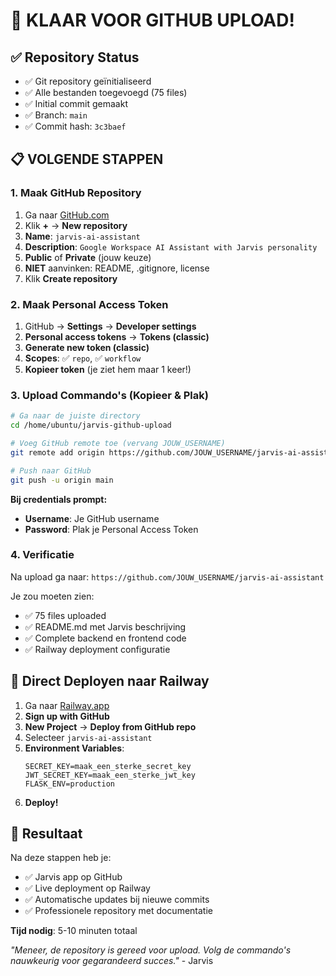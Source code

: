 # 🚀 KLAAR VOOR GITHUB UPLOAD!

## ✅ Repository Status
- ✅ Git repository geïnitialiseerd
- ✅ Alle bestanden toegevoegd (75 files)
- ✅ Initial commit gemaakt
- ✅ Branch: `main`
- ✅ Commit hash: `3c3baef`

## 📋 VOLGENDE STAPPEN

### 1. Maak GitHub Repository
1. Ga naar [GitHub.com](https://github.com)
2. Klik **+** → **New repository**
3. **Name**: `jarvis-ai-assistant`
4. **Description**: `Google Workspace AI Assistant with Jarvis personality`
5. **Public** of **Private** (jouw keuze)
6. **NIET** aanvinken: README, .gitignore, license
7. Klik **Create repository**

### 2. Maak Personal Access Token
1. GitHub → **Settings** → **Developer settings**
2. **Personal access tokens** → **Tokens (classic)**
3. **Generate new token (classic)**
4. **Scopes**: ✅ `repo`, ✅ `workflow`
5. **Kopieer token** (je ziet hem maar 1 keer!)

### 3. Upload Commando's (Kopieer & Plak)

```bash
# Ga naar de juiste directory
cd /home/ubuntu/jarvis-github-upload

# Voeg GitHub remote toe (vervang JOUW_USERNAME)
git remote add origin https://github.com/JOUW_USERNAME/jarvis-ai-assistant.git

# Push naar GitHub
git push -u origin main
```

**Bij credentials prompt:**
- **Username**: Je GitHub username
- **Password**: Plak je Personal Access Token

### 4. Verificatie
Na upload ga naar: `https://github.com/JOUW_USERNAME/jarvis-ai-assistant`

Je zou moeten zien:
- ✅ 75 files uploaded
- ✅ README.md met Jarvis beschrijving
- ✅ Complete backend en frontend code
- ✅ Railway deployment configuratie

## 🚂 Direct Deployen naar Railway

1. Ga naar [Railway.app](https://railway.app)
2. **Sign up with GitHub**
3. **New Project** → **Deploy from GitHub repo**
4. Selecteer `jarvis-ai-assistant`
5. **Environment Variables**:
   ```
   SECRET_KEY=maak_een_sterke_secret_key
   JWT_SECRET_KEY=maak_een_sterke_jwt_key
   FLASK_ENV=production
   ```
6. **Deploy!**

## 🎉 Resultaat

Na deze stappen heb je:
- ✅ Jarvis app op GitHub
- ✅ Live deployment op Railway
- ✅ Automatische updates bij nieuwe commits
- ✅ Professionele repository met documentatie

**Tijd nodig**: 5-10 minuten totaal

*"Meneer, de repository is gereed voor upload. Volg de commando's nauwkeurig voor gegarandeerd succes."* - Jarvis

